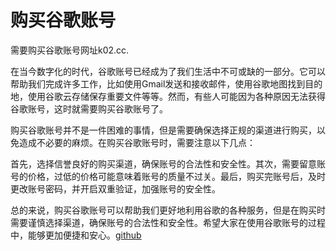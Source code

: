 # 购买谷歌账号

需要购买谷歌账号网址k02.cc.

在当今数字化的时代，谷歌账号已经成为了我们生活中不可或缺的一部分。它可以帮助我们完成许多工作，比如使用Gmail发送和接收邮件，使用谷歌地图找到目的地，使用谷歌云存储保存重要文件等等。然而，有些人可能因为各种原因无法获得谷歌账号，这时就需要购买谷歌账号了。

购买谷歌账号并不是一件困难的事情，但是需要确保选择正规的渠道进行购买，以免造成不必要的麻烦。在购买谷歌账号时，需要注意以下几点：

首先，选择信誉良好的购买渠道，确保账号的合法性和安全性。其次，需要留意账号的价格，过低的价格可能意味着账号的质量不过关。最后，购买完账号后，及时更改账号密码，并开启双重验证，加强账号的安全性。

总的来说，购买谷歌账号可以帮助我们更好地利用谷歌的各种服务，但是在购买时需要谨慎选择渠道，确保账号的合法性和安全性。希望大家在使用谷歌账号的过程中，能够更加便捷和安心。[github](https://github.com)